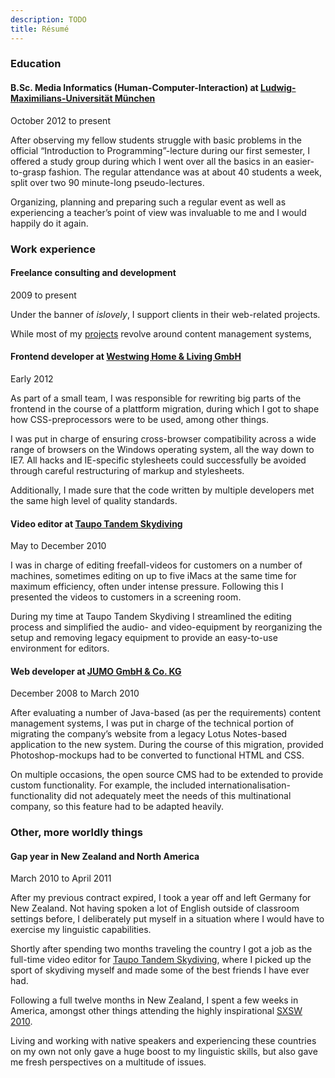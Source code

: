 ```yaml
---
description: TODO
title: Résumé
---
```


### Education


#### B.Sc. Media Informatics (Human-Computer-Interaction) at [Ludwig-Maximilians-Universität München](http://www.uni-muenchen.de/index.html)

October 2012 to present

After observing my fellow students struggle with basic problems in the official
“Introduction to Programming”-lecture during our first semester, I offered a
study group during which I went over all the basics in an easier-to-grasp
fashion. The regular attendance was at about 40 students a week, split over two
90 minute-long pseudo-lectures.

Organizing, planning and preparing such a regular event as well as experiencing
a teacher’s point of view was invaluable to me and I would happily do it again.


### Work experience


#### Freelance consulting and development

2009 to present

Under the banner of _islovely_, I support clients in their web-related projects.

While most of my [projects](/projects) revolve around content management
systems,


#### Frontend developer at [Westwing Home &amp; Living GmbH](http://westwing.de)

Early 2012

As part of a small team, I was responsible for rewriting big parts of the
frontend in the course of a plattform migration, during which I got to shape how
CSS-preprocessors were to be used, among other things.

I was put in charge of ensuring cross-browser compatibility across a wide range
of browsers on the Windows operating system, all the way down to IE7. All hacks
and IE-specific stylesheets could successfully be avoided through careful
restructuring of markup and stylesheets.

Additionally, I made sure that the code written by multiple developers met the
same high level of quality standards.


#### Video editor at [Taupo Tandem Skydiving](http://tts.net.nz)

May to December 2010

I was in charge of editing freefall-videos for customers on a number of
machines, sometimes editing on up to five iMacs at the same time for maximum
efficiency, often under intense pressure. Following this I presented the videos
to customers in a screening room.

During my time at Taupo Tandem Skydiving I streamlined the editing process and
simplified the audio- and video-equipment by reorganizing the setup and removing
legacy equipment to provide an easy-to-use environment for editors.


#### Web developer at [JUMO GmbH &amp; Co. KG](http://jumo.de)

December 2008 to March 2010

After evaluating a number of Java-based (as per the requirements) content
management systems, I was put in charge of the technical portion of migrating
the company’s website from a legacy Lotus Notes-based application to the new
system. During the course of this migration, provided Photoshop-mockups had to
be converted to functional HTML and CSS.

On multiple occasions, the open source CMS had to be extended to provide custom
functionality. For example, the included internationalisation-functionality did
not adequately meet the needs of this multinational company, so this feature had
to be adapted heavily.


### Other, more worldly things


#### Gap year in New Zealand and North America

March 2010 to April 2011

After my previous contract expired, I took a year off and left Germany for New
Zealand. Not having spoken a lot of English outside of classroom settings
before, I deliberately put myself in a situation where I would have to exercise
my linguistic capabilities.

Shortly after spending two months traveling the country I got a job as the
full-time video editor for [Taupo Tandem Skydiving](http://tts.net.nz), where I
picked up the sport of skydiving myself and made some of the best friends I have
ever had.

Following a full twelve months in New Zealand, I spent a few weeks in America,
amongst other things attending the highly inspirational
[SXSW 2010](http://sxsw.com).

Living and working with native speakers and experiencing these countries on my
own not only gave a huge boost to my linguistic skills, but also gave me fresh
perspectives on a multitude of issues.
